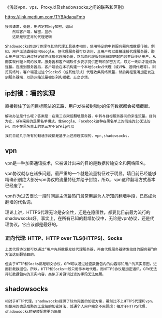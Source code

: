 《浅谈vpn、vps、Proxy以及shadowsocks之间的联系和区别》 

https://link.medium.com/TYBAdaquFmb

```
接收请求，处理，用约定的key加密，返回
　　然后客户端，解密，显示
　　这都是很正常的代理逻辑

Shadowsocks的运行原理与其他代理工具基本相同，使用特定的中转服务器完成数据传输。例如，用户无法直接访问Google，但代理服务器可以访问，且用户可以直接连接代理服务器，那么用户就可以通过特定软件连接代理服务器，然后由代理服务器获取网站内容并回传给用户，从而实现代理上网的效果。服务器和客户端软件会要求提供密码和加密方式，双方一致后才能成功连接。连接到服务器后，客户端会在本机构建一个本地Socks5代理（或VPN、透明代理等）。浏览网络时，客户端通过这个Socks5（或其他形式）代理收集网络流量，然后再经混淆加密发送到服务器端，以防网络流量被识别和拦截，反之亦然。
```

## ip封锁：墙的实现
直接锁住了访问目标网站的去路，用户发往被封锁ip的任何数据都会被墙截断。

```
解决办法是什么呢？答案是：在第三方架设翻墙服务器，中转与目标服务器间的来往流量。目前为止，GFW采用的是黑名单模式，像Google、Facebook这种在黑名单上的网站的ip无法访问，而不在黑名单上的第三方不记名ip可以

我们目前几乎所有的翻墙手段都是基于上述原理实现的，vpn,shadowsocks.
```

## vpn
vpn是一种加密通讯技术，它被设计出来的目的是数据传输安全和网络匿名。

vpn协议就存在诸多问题。最严重的一个就是流量特征过于明显。墙目前已经能够精确识别绝大部分vpn协议的流量特征并给予封锁，所以，vpn这种翻墙方式基本已经废了。

vpn作为过去很长一段时间最主流最热门最常用最为人所知的翻墙手段，已然成为翻墙的代名词。

理论上讲，HTTPS代理无论是安全性，还是在隐匿性，都要比目前最为流行的shadowsocks好。事实上，在所有已知的翻墙协议中，无论是vpn协议，还是代理协议，它应该都是最好的。

### 正向代理: HTTP、HTTP over TLS(HTTPS)、Socks
```
上面代理协议都可以通过“用户先将数据发给代理服务器，再由代理服务器转发给目的服务器”的方法达到翻墙目的。

但由于HTTP和Socks都是明文协议，GFW可以通过检查数据包内的内容得知用户的真实意图，进而拦截数据包。所以，HTTP和Socks一般只用作本地代理。而HTTPS协议是加密通讯，GFW无法得知数据包内的真实内容，类似于关键词过滤的手段无法施展。
```

## shadowsocks
```
相对于HTTP代理，shadowsocks提供了较为完善的加密方案，虽然比不上HTTPS代理和vpn，但使用的也是成熟的工业级的加密算法，普通个人用户完全不用顾虑；相对于HTTPS代理，shadowsocks的安装配置更为简单
```